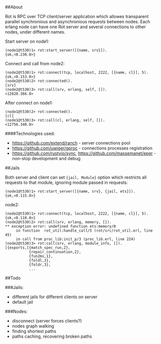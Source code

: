 ##About

Rot is RPC over TCP client/server application which allowes transparent parallel synchronious and asynchronious requests between nodes.
Each erlang node can have one Rot server and several connections to other nodes, under different names.

Start server on node1:
```
(node1@t530)1> rot:start_server([{name, srv}]).
{ok,<0.230.0>}
```

Connect and call from node2:
```
(node2@t530)1> rot:connect(tcp, localhost, 2222, [{name, cl}], 5).
{ok,<0.153.0>}
(node2@t530)2> rot:connected().
[srv]
(node2@t530)3> rot:call(srv, erlang, self, []).
<12820.366.0>
```

After connect on node1:
```
(node1@t530)2> rot:connected().
[cl]
(node1@t530)3> rot:call(cl, erlang, self, []).
<12756.340.0>
```

####Technologies used:
* https://github.com/extend/ranch - server connections pool
* https://github.com/uwiger/gproc - connections processes registration
* https://github.com/rustyio/sync, https://github.com/massemanet/eper - non-stop development and debug

##Jails

Both server and client can set ```{jail, Module}``` option which restricts all requests to that module, ignoring module passed in requests:

```
(node1@t530)1> rot:start_server([{name, srv}, {jail, ets}]).
{ok,<0.115.0>}
```

node2:
```
(node2@t530)1> rot:connect(tcp, localhost, 2222, [{name, cl}], 5).
{ok,<0.118.0>}
(node2@t530)2> rot:call(srv, erlang, memory, []).
** exception error: undefined function ets:memory/0
     in function  rot_util:handle_call/5 (rot/src/rot_util.erl, line 45)
     in call from proc_lib:init_p/3 (proc_lib.erl, line 224)
(node2@t530)3> rot:call(srv, erlang, module_info, []).
[{exports,[{match_spec_run,2},
           {repair_continuation,2},
           {fun2ms,1},
           {foldl,3},
           {foldr,3},
           ...
```

##Todo

###Jails:
* different jails for different clients on server
* default jail

###Nodes:
* disconnect (server forces clients?)
* nodes graph walking
* finding shortest paths
* paths caching, recovering broken paths
